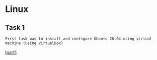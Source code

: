 # Linux

## Task 1
```
First task was to install and configure Ubuntu 20.04 using virtual machine (using VirtualBox)
```
[!part1](../img/part1.png "Part 1")